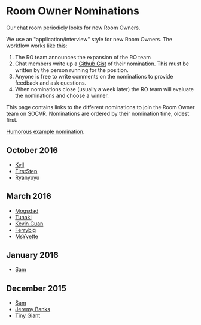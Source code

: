 # Room Owner Nominations #

Our chat room periodicly looks for new Room Owners.

We use an "application/interview" style for new Room Owners. The workflow works like this:

1. The RO team announces the expansion of the RO team
2. Chat members write up a [Github Gist](https://gist.github.com/) of their nomination. This must be written by the person running for the position.
3. Anyone is free to write comments on the nominations to provide feedback and ask questions.
4. When nominations close (usually a week later) the RO team will evaluate the nominations and choose a winner.

This page contains links to the different nominations to join the Room Owner team on SOCVR. Nominations are ordered by their nomination time, oldest first.

[Humorous example nomination](https://gist.github.com/CloseyV1/bfc36ae0c8e58153b067).

## October 2016
- [Kyll](https://gist.github.com/Aralun/b9dc9e32c02ab26ffeae806a276d1276)
- [FirstStep](https://gist.github.com/KKLTU/d1d76d0a8c91b46397883d1b4a3b4f94)
- [Ryanyuyu](https://gist.github.com/ryanyuyu/d97ac3f0271763daf7c988bc331a7954)

## March 2016
- [Mogsdad](https://gist.github.com/mogsdad/c22cbb03cb7de02838cb)
- [Tunaki](https://gist.github.com/Tunaki/d9e140f6ef7c64997ead)
- [Kevin Guan](https://gist.github.com/K-Guan/d5b3b26b708a9ad94c35)
- [Ferrybig](https://gist.github.com/ferrybig/f54a1f66f02924f54b0e)
- [MsYvette](https://gist.github.com/yvettec/dc2e0f5882b8500e212b)

## January 2016
- [Sam](https://gist.github.com/ArcticEcho/117b70de67dadd532980)


## December 2015

- [Sam](https://gist.github.com/ArcticEcho/b5f51feff9ce4567e0dd)
- [Jeremy Banks](https://gist.github.com/anonymous/9a970ee7e22b3f62beb1)
- [Tiny Giant](https://gist.github.com/Tiny-Giant/43b6bf1e2660bfd9de25)

<!-- put bullet point entries here in the form:

- [Person Name](link to gist)
  
-->
